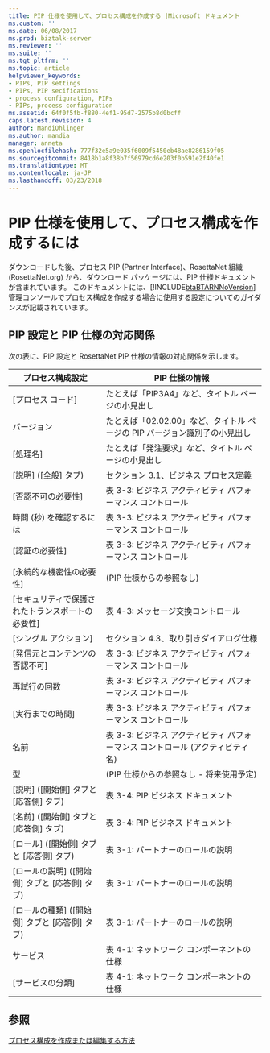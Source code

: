 ```yaml
---
title: PIP 仕様を使用して、プロセス構成を作成する |Microsoft ドキュメント
ms.custom: ''
ms.date: 06/08/2017
ms.prod: biztalk-server
ms.reviewer: ''
ms.suite: ''
ms.tgt_pltfrm: ''
ms.topic: article
helpviewer_keywords:
- PIPs, PIP settings
- PIPs, PIP secifications
- process configuration, PIPs
- PIPs, process configuration
ms.assetid: 64f0f5fb-f880-4ef1-95d7-2575b8d0bcff
caps.latest.revision: 4
author: MandiOhlinger
ms.author: mandia
manager: anneta
ms.openlocfilehash: 777f32e5a9e035f6009f5450eb48ae8286159f05
ms.sourcegitcommit: 8418b1a8f38b7f56979cd6e203f0b591e2f40fe1
ms.translationtype: MT
ms.contentlocale: ja-JP
ms.lasthandoff: 03/23/2018
---
```

# <a name="using-the-pip-specification-to-create-a-process-configuration"></a>PIP 仕様を使用して、プロセス構成を作成するには
ダウンロードした後、プロセス PIP (Partner Interface)、RosettaNet 組織 (RosettaNet.org) から、ダウンロード パッケージには、PIP 仕様ドキュメントが含まれています。 このドキュメントには、[!INCLUDE[btaBTARNNoVersion](../../includes/btabtarnnoversion-md.md)] 管理コンソールでプロセス構成を作成する場合に使用する設定についてのガイダンスが記載されています。  
  
## <a name="how-pip-settings-map-to-the-pip-specification"></a>PIP 設定と PIP 仕様の対応関係  
 次の表に、PIP 設定と RosettaNet PIP 仕様の情報の対応関係を示します。  
  
|プロセス構成設定|PIP 仕様の情報|  
|-----------------------------------|------------------------------------------|  
|[プロセス コード]|たとえば「PIP3A4」など、タイトル ページの小見出し|  
|バージョン|たとえば「02.02.00」など、タイトル ページの PIP バージョン識別子の小見出し|  
|[処理名]|たとえば「発注要求」など、タイトル ページの小見出し|  
|[説明] \([全般] タブ)|セクション 3.1、ビジネス プロセス定義|  
|[否認不可の必要性]|表 3-3: ビジネス アクティビティ パフォーマンス コントロール|  
|時間 (秒) を確認するには|表 3-3: ビジネス アクティビティ パフォーマンス コントロール|  
|[認証の必要性]|表 3-3: ビジネス アクティビティ パフォーマンス コントロール|  
|[永続的な機密性の必要性]|(PIP 仕様からの参照なし)|  
|[セキュリティで保護されたトランスポートの必要性]|表 4-3: メッセージ交換コントロール|  
|[シングル アクション]|セクション 4.3、取り引きダイアログ仕様|  
|[発信元とコンテンツの否認不可]|表 3-3: ビジネス アクティビティ パフォーマンス コントロール|  
|再試行の回数|表 3-3: ビジネス アクティビティ パフォーマンス コントロール|  
|[実行までの時間]|表 3-3: ビジネス アクティビティ パフォーマンス コントロール|  
|名前|表 3-3: ビジネス アクティビティ パフォーマンス コントロール (アクティビティ名)|  
|型|(PIP 仕様からの参照なし - 将来使用予定)|  
|[説明] \([開始側] タブと [応答側] タブ)|表 3-4: PIP ビジネス ドキュメント|  
|[名前] \([開始側] タブと [応答側] タブ)|表 3-4: PIP ビジネス ドキュメント|  
|[ロール] \([開始側] タブと [応答側] タブ)|表 3-1: パートナーのロールの説明|  
|[ロールの説明] \([開始側] タブと [応答側] タブ)|表 3-1: パートナーのロールの説明|  
|[ロールの種類] \([開始側] タブと [応答側] タブ)|表 3-1: パートナーのロールの説明|  
|サービス|表 4-1: ネットワーク コンポーネントの仕様|  
|[サービスの分類]|表 4-1: ネットワーク コンポーネントの仕様|  
  
## <a name="see-also"></a>参照  
 [プロセス構成を作成または編集する方法](../../adapters-and-accelerators/accelerator-rosettanet/how-to-create-or-edit-a-process-configuration.md)